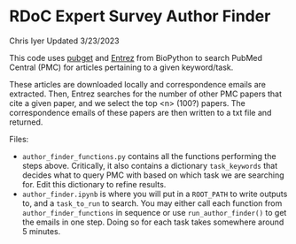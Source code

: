 # RDoC Expert Survey Author Finder
Chris Iyer
Updated 3/23/2023

This code uses [pubget](https://neuroquery.github.io/pubget/pubget.html) and [Entrez](https://biopython.org/docs/1.76/api/Bio.Entrez.html) from BioPython to search PubMed Central (PMC) for articles pertaining to a given keyword/task.

These articles are downloaded locally and correspondence emails are extracted. Then, Entrez searches for the number of other PMC papers that cite a given paper, and we select the top &lt;n> (100?) papers. The correspondence emails of these papers are then written to a txt file and returned.

Files:
- `author_finder_functions.py` contains all the functions performing the steps above. Critically, it also contains a dictionary `task_keywords` that decides what to query PMC with based on which task we are searching for. Edit this dictionary to refine results.
- `author_finder.ipynb` is where you will put in a `ROOT_PATH` to write outputs to, and a `task_to_run` to search. You may either call each function from `author_finder_functions` in sequence or use `run_author_finder()` to get the emails in one step. Doing so for each task takes somewhere around 5 minutes.

